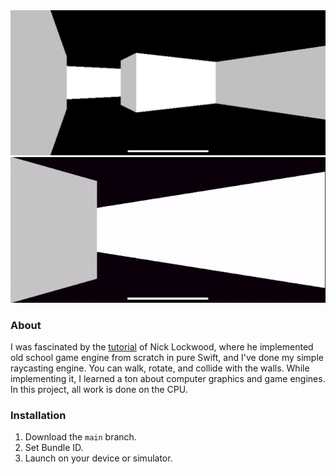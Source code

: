 <img src="Resources/example.png">
<img src="Resources/example.gif">

### About

I was fascinated by the [tutorial](https://github.com/nicklockwood/RetroRampage) of Nick Lockwood, where he 
implemented old school game engine from scratch in pure Swift, and I've done my simple raycasting engine. You can walk, rotate, and collide with the walls.
While implementing it, I learned a ton about computer graphics and game engines. In this project, all work is done on the CPU.

### Installation

1. Download the `main` branch.
2. Set Bundle ID.
3. Launch on your device or simulator.
